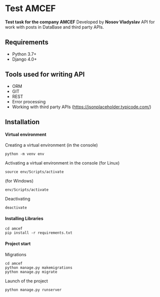 # Test AMCEF

**Test task for the company AMCEF**
Developed by **Nosov Vladyslav**
API for work with posts in DataBase and third party APIs.

## Requirements

- Python 3.7+
- Django 4.0+

## Tools used for writing API

- ORM
- GIT
- REST
- Error processing
- Working with third party APIs 
(https://jsonplaceholder.typicode.com/)

## Installation

#### Virtual environment

Сreating a virtual environment
(in the console)
```
python -m venv env
```

Activating a virtual environment in the console
(for Linux)
```
source env/Scripts/activate
```
(for Windows)
```
env/Scripts/activate
```

Deactivating
```
deactivate
```

#### Installing Libraries
```
cd amcef
pip install -r requirements.txt
```
#### Project start
Migrations
```
cd amcef
python manage.py makemigrations
python manage.py migrate
```
Launch of the project
```
python manage.py runserver
```
